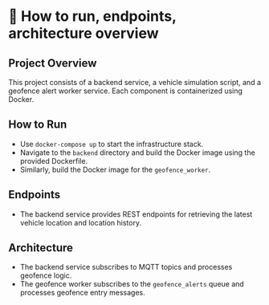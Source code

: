 # 📖 How to run, endpoints, architecture overview

## Project Overview
This project consists of a backend service, a vehicle simulation script, and a geofence alert worker service. Each component is containerized using Docker.

## How to Run
- Use `docker-compose up` to start the infrastructure stack.
- Navigate to the `backend` directory and build the Docker image using the provided Dockerfile.
- Similarly, build the Docker image for the `geofence_worker`.

## Endpoints
- The backend service provides REST endpoints for retrieving the latest vehicle location and location history.

## Architecture
- The backend service subscribes to MQTT topics and processes geofence logic.
- The geofence worker subscribes to the `geofence_alerts` queue and processes geofence entry messages. 